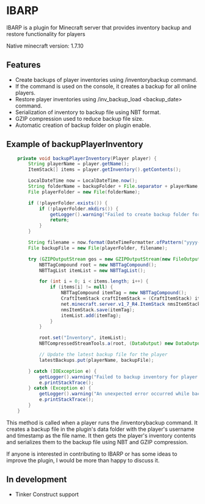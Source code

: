# IBARP

IBARP is a plugin for Minecraft server that provides inventory backup and restore functionality for players

Native minecraft version: 1.7.10

## Features

- Create backups of player inventories using /inventorybackup command. 
- If the command is used on the console, it creates a backup for all online players.
- Restore player inventories using /inv_backup_load <username> <backup_date> command.
- Serialization of inventory to backup file using NBT format.
- GZIP compression used to reduce backup file size.
- Automatic creation of backup folder on plugin enable.

## Example of backupPlayerInventory

```java
    private void backupPlayerInventory(Player player) {
        String playerName = player.getName();
        ItemStack[] items = player.getInventory().getContents();

        LocalDateTime now = LocalDateTime.now();
        String folderName = backupFolder + File.separator + playerName;
        File playerFolder = new File(folderName);

        if (!playerFolder.exists()) {
            if (!playerFolder.mkdirs()) {
                getLogger().warning("Failed to create backup folder for player " + playerName + "!");
                return;
            }
        }

        String filename = now.format(DateTimeFormatter.ofPattern("yyyy-MM-dd-HH-mm")) + ".dat.gz";
        File backupFile = new File(playerFolder, filename);

        try (GZIPOutputStream gos = new GZIPOutputStream(new FileOutputStream(backupFile))) {
            NBTTagCompound root = new NBTTagCompound();
            NBTTagList itemList = new NBTTagList();

            for (int i = 0; i < items.length; i++) {
                if (items[i] != null) {
                    NBTTagCompound itemTag = new NBTTagCompound();
                    CraftItemStack craftItemStack = (CraftItemStack) items[i];
                    net.minecraft.server.v1_7_R4.ItemStack nmsItemStack = CraftItemStack.asNMSCopy(craftItemStack);
                    nmsItemStack.save(itemTag);
                    itemList.add(itemTag);
                }
            }

            root.set("Inventory", itemList);
            NBTCompressedStreamTools.a(root, (DataOutput) new DataOutputStream(gos));

            // Update the latest backup file for the player
            latestBackups.put(playerName, backupFile);

        } catch (IOException e) {
            getLogger().warning("Failed to backup inventory for player " + playerName + ": " + e.getMessage());
            e.printStackTrace();
        } catch (Exception e) {
            getLogger().warning("An unexpected error occurred while backing up the inventory for player " + playerName + ": " + e.getMessage());
            e.printStackTrace();
        }
    }
```

This method is called when a player runs the /inventorybackup command. It creates a backup file in the plugin's data folder with the player's username and timestamp as the file name. It then gets the player's inventory contents and serializes them to the backup file using NBT and GZIP compression.


If anyone is interested in contributing to IBARP or has some ideas to improve the plugin, I would be more than happy to discuss it.

## In development

- Tinker Construct support
